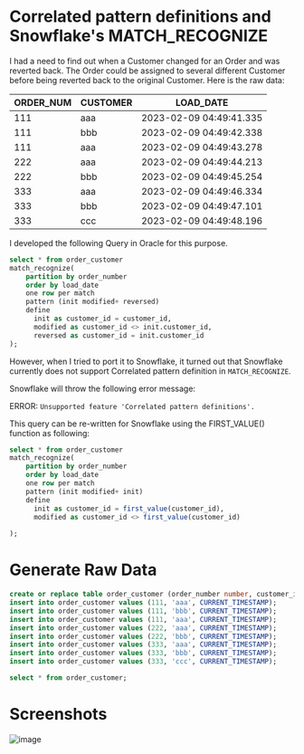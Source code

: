 # Correlated pattern definitions and Snowflake's MATCH_RECOGNIZE

I had a need to find out when a Customer changed for an Order and was reverted back. The Order could be assigned to several different Customer before being reverted back to the original Customer. Here is the raw data:

| ORDER_NUM | CUSTOMER | LOAD_DATE               |
|-----------|----------|-------------------------|
| 111       | aaa      | 2023-02-09 04:49:41.335 |
| 111       | bbb      | 2023-02-09 04:49:42.338 |
| 111       | aaa      | 2023-02-09 04:49:43.278 |
| 222       | aaa      | 2023-02-09 04:49:44.213 |
| 222       | bbb      | 2023-02-09 04:49:45.254 |
| 333       | aaa      | 2023-02-09 04:49:46.334 |
| 333       | bbb      | 2023-02-09 04:49:47.101 |
| 333       | ccc      | 2023-02-09 04:49:48.196 |

I developed the following Query in Oracle for this purpose.

```sql
select * from order_customer
match_recognize(
    partition by order_number
    order by load_date
    one row per match
    pattern (init modified+ reversed)
    define
      init as customer_id = customer_id,
      modified as customer_id <> init.customer_id,
      reversed as customer_id = init.customer_id
);
```

However, when I tried to port it to Snowflake, it turned out that Snowflake currently does not support Correlated pattern definition in `MATCH_RECOGNIZE`. 

Snowflake will throw the following error message:

ERROR: `Unsupported feature 'Correlated pattern definitions'.` 


This query can be re-written for Snowflake using the FIRST_VALUE() function as following:

```sql
select * from order_customer
match_recognize(
    partition by order_number
    order by load_date
    one row per match
    pattern (init modified+ init)
    define
      init as customer_id = first_value(customer_id),
      modified as customer_id <> first_value(customer_id)
      
);
```




# Generate Raw Data

```sql
create or replace table order_customer (order_number number, customer_id varchar(80), load_date timestamp);
insert into order_customer values (111, 'aaa', CURRENT_TIMESTAMP);
insert into order_customer values (111, 'bbb', CURRENT_TIMESTAMP);
insert into order_customer values (111, 'aaa', CURRENT_TIMESTAMP);
insert into order_customer values (222, 'aaa', CURRENT_TIMESTAMP);
insert into order_customer values (222, 'bbb', CURRENT_TIMESTAMP);
insert into order_customer values (333, 'aaa', CURRENT_TIMESTAMP);
insert into order_customer values (333, 'bbb', CURRENT_TIMESTAMP);
insert into order_customer values (333, 'ccc', CURRENT_TIMESTAMP);

select * from order_customer;
```

# Screenshots

![image](https://user-images.githubusercontent.com/121721444/217828368-7003e644-f0c5-4594-a2c4-757e01f49912.png)

